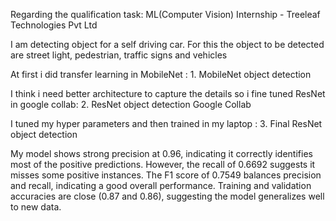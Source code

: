 Regarding the qualification task: ML(Computer Vision) Internship - Treeleaf Technologies Pvt Ltd

I am detecting object for a self driving car.
For this the object to be detected are street light, pedestrian, traffic signs and vehicles

At first i did transfer learning in MobileNet : 1. MobileNet object detection

I think i need better architecture to capture the details so i fine tuned ResNet in google collab: 2. ResNet object detection Google Collab

I tuned my hyper parameters and then trained in my laptop : 3. Final  ResNet object detection

My model shows strong precision at 0.96, indicating it correctly identifies most of the positive predictions. 
However, the recall of 0.6692 suggests it misses some positive instances. 
The F1 score of 0.7549 balances precision and recall, indicating a good overall performance. 
Training and validation accuracies are close (0.87 and 0.86), suggesting the model generalizes well to new data.
